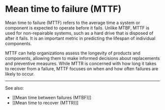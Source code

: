 
# Mean time to failure (MTTF)

Mean time to failure (MTTF) refers to the average time a system or component is expected to operate before it fails. Unlike MTBF, MTTF is used for non-repairable systems, such as a hard drive that is disposed of after it fails. It is an important metric in predicting the lifespan of individual components.

MTTF can help organizations assess the longevity of products and components, allowing them to make informed decisions about replacements and preventive measures. While MTTR is concerned with how long it takes to recover from a failure, MTTF focuses on when and how often failures are likely to occur.

---

See also:

- [[Mean time between failures (MTBF)]]
- [[Mean time to recover (MTTR)]]